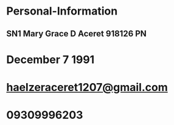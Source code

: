 # Personal-Information
## SN1 Mary Grace D Aceret 918126 PN
# December 7 1991
# haelzeraceret1207@gmail.com
# 09309996203